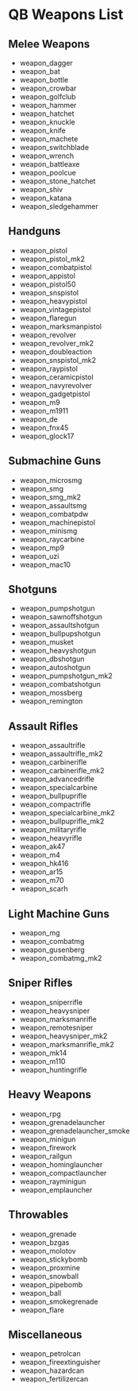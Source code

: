 # QB Weapons List

## Melee Weapons
- weapon_dagger
- weapon_bat
- weapon_bottle
- weapon_crowbar
- weapon_golfclub
- weapon_hammer
- weapon_hatchet
- weapon_knuckle
- weapon_knife
- weapon_machete
- weapon_switchblade
- weapon_wrench
- weapon_battleaxe
- weapon_poolcue
- weapon_stone_hatchet
- weapon_shiv
- weapon_katana
- weapon_sledgehammer

## Handguns
- weapon_pistol
- weapon_pistol_mk2
- weapon_combatpistol
- weapon_appistol
- weapon_pistol50
- weapon_snspistol
- weapon_heavypistol
- weapon_vintagepistol
- weapon_flaregun
- weapon_marksmanpistol
- weapon_revolver
- weapon_revolver_mk2
- weapon_doubleaction
- weapon_snspistol_mk2
- weapon_raypistol
- weapon_ceramicpistol
- weapon_navyrevolver
- weapon_gadgetpistol
- weapon_m9
- weapon_m1911
- weapon_de
- weapon_fnx45
- weapon_glock17

## Submachine Guns
- weapon_microsmg
- weapon_smg
- weapon_smg_mk2
- weapon_assaultsmg
- weapon_combatpdw
- weapon_machinepistol
- weapon_minismg
- weapon_raycarbine
- weapon_mp9
- weapon_uzi
- weapon_mac10

## Shotguns
- weapon_pumpshotgun
- weapon_sawnoffshotgun
- weapon_assaultshotgun
- weapon_bullpupshotgun
- weapon_musket
- weapon_heavyshotgun
- weapon_dbshotgun
- weapon_autoshotgun
- weapon_pumpshotgun_mk2
- weapon_combatshotgun
- weapon_mossberg
- weapon_remington

## Assault Rifles
- weapon_assaultrifle
- weapon_assaultrifle_mk2
- weapon_carbinerifle
- weapon_carbinerifle_mk2
- weapon_advancedrifle
- weapon_specialcarbine
- weapon_bullpuprifle
- weapon_compactrifle
- weapon_specialcarbine_mk2
- weapon_bullpuprifle_mk2
- weapon_militaryrifle
- weapon_heavyrifle
- weapon_ak47
- weapon_m4
- weapon_hk416
- weapon_ar15
- weapon_m70
- weapon_scarh

## Light Machine Guns
- weapon_mg
- weapon_combatmg
- weapon_gusenberg
- weapon_combatmg_mk2

## Sniper Rifles
- weapon_sniperrifle
- weapon_heavysniper
- weapon_marksmanrifle
- weapon_remotesniper
- weapon_heavysniper_mk2
- weapon_marksmanrifle_mk2
- weapon_mk14
- weapon_m110
- weapon_huntingrifle

## Heavy Weapons
- weapon_rpg
- weapon_grenadelauncher
- weapon_grenadelauncher_smoke
- weapon_minigun
- weapon_firework
- weapon_railgun
- weapon_hominglauncher
- weapon_compactlauncher
- weapon_rayminigun
- weapon_emplauncher

## Throwables
- weapon_grenade
- weapon_bzgas
- weapon_molotov
- weapon_stickybomb
- weapon_proxmine
- weapon_snowball
- weapon_pipebomb
- weapon_ball
- weapon_smokegrenade
- weapon_flare

## Miscellaneous
- weapon_petrolcan
- weapon_fireextinguisher
- weapon_hazardcan
- weapon_fertilizercan
